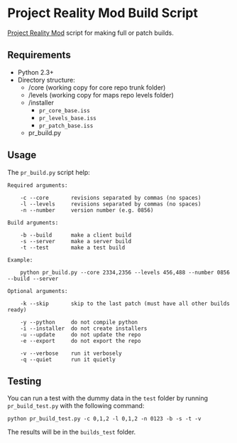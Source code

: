 Project Reality Mod Build Script
================================

[Project Reality Mod](http://realitymod.com) script for making full or patch builds.

Requirements
------------

* Python 2.3+
* Directory structure:
	- /core (working copy for core repo trunk folder)
	- /levels (working copy for maps repo levels folder)
	- /installer
		- `pr_core_base.iss`
		- `pr_levels_base.iss`
		- `pr_patch_base.iss`
	- pr_build.py

Usage
-----

The `pr_build.py` script help:

	Required arguments:

		-c --core       revisions separated by commas (no spaces)
		-l --levels     revisions separated by commas (no spaces)
		-n --number     version number (e.g. 0856)

	Build arguments:

		-b --build      make a client build
		-s --server     make a server build
		-t --test       make a test build

	Example:

		python pr_build.py --core 2334,2356 --levels 456,488 --number 0856 --build --server

	Optional arguments:

		-k --skip       skip to the last patch (must have all other builds ready)

		-y --python     do not compile python
		-i --installer  do not create installers
		-u --update     do not update the repo
		-e --export     do not export the repo

		-v --verbose    run it verbosely
		-q --quiet      run it quietly

Testing
-------

You can run a test with the dummy data in the `test` folder by running `pr_build_test.py` with the following command:

	python pr_build_test.py -c 0,1,2 -l 0,1,2 -n 0123 -b -s -t -v

The results will be in the `builds_test` folder.

